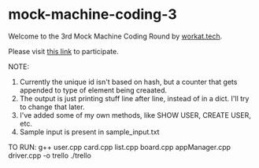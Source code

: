 # mock-machine-coding-3
Welcome to the 3rd Mock Machine Coding Round by [workat.tech](http://workat.tech).

Please visit [this link](https://workat.tech/machine-coding/practice/trello-problem-t0nwwqt61buz) to participate.

NOTE: 
1. Currently the unique id isn't based on hash, but a counter that gets appended to type of element being creaated.
2. The output is just printing stuff line after line, instead of in a dict. I'll try to change that later.
3. I've added some of my own methods, like SHOW USER, CREATE USER, etc. 
4. Sample input is present in sample_input.txt 

TO RUN:
g++ user.cpp card.cpp list.cpp board.cpp appManager.cpp driver.cpp -o trello
./trello

